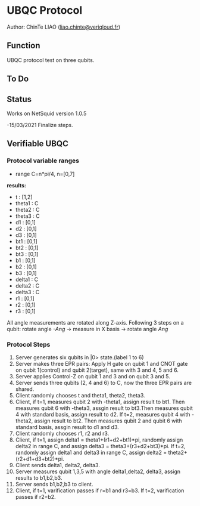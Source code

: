 # UBQC Protocol
Author: ChinTe LIAO (liao.chinte@veriqloud.fr)

## Function

UBQC protocol test on three qubits.


## To Do


## Status

Works on NetSquid version 1.0.5

-15/03/2021 Finalize steps.


## Verifiable UBQC


### Protocol variable ranges
- range C=n*pi/4, n=[0,7]

**results:**
- t : [1,2]
- theta1 : C
- theta2 : C
- theta3 : C
- d1 : [0,1]
- d2 : [0,1]
- d3 : [0,1]
- bt1 : [0,1]
- bt2 : [0,1]
- bt3 : [0,1]
- b1 : [0,1]
- b2 : [0,1]
- b3 : [0,1]
- delta1 : C
- delta2 : C
- delta3 : C
- r1 : [0,1]
- r2 : [0,1]
- r3 : [0,1]

All angle measurements are rotated along Z-axis. Following 3 steps on a qubit:
rotate angle *-Ang* -> measure in X basis -> rotate angle *Ang*

### Protocol Steps

1. Server generates six qubits in |0> state.(label 1 to 6)
2. Server makes three EPR pairs: Apply H gate on qubit 1 and CNOT gate on qubit 1(control) and qubit 2(target), same with 3 and 4, 5 and 6. 
3. Server applies Control-Z on qubit 1 and 3 and on qubit 3 and 5.
4. Server sends three qubits (2, 4 and 6) to C, now the three EPR pairs are shared.
5. Client randomly chooses t and theta1, theta2, theta3.
6. Client, if t=1, measures qubit 2 with -theta1, assign result to bt1. Then measures qubit 6 with -theta3, assgin result to bt3.Then measures qubit 4 with standard basis, assign result to d2. 
   If t=2, measures qubit 4 with -theta2, assign result to bt2. Then measures qubit 2 and qubit 6 with standard basis, assgin result to d1 and d3.
7. Client randomly chooses r1, r2 and r3.
8. Client, if t=1, assign delta1 = theta1+(r1+d2+bt1)*pi, randomly assign delta2 in range C, and assign delta3 = theta3+(r3+d2+bt3)*pi.
   If t=2, randomly assign delta1 and delta3 in range C, assign delta2 = theta2+(r2+d1+d3+bt2)*pi.
9. Client sends delta1, delta2, delta3.
10. Server measures qubit 1,3,5 with angle delta1,delta2, delta3, assign results to b1,b2,b3.
11. Server sends b1,b2,b3 to client.
12. Client, if t=1, varification passes if r=b1 and r3=b3.
    If t=2, varification passes if r2=b2.
